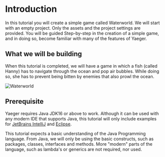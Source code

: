 # Introduction

In this tutorial you will create a simple game called Waterworld. We will start
with an empty project. Only the assets and the project settings are provided. 
You will be guided Step-by-step in the creation of a simple game, and in doing 
so, become familiar with many of the features of Yaeger.

## What we will be building

When this tutorial is completed, we will have a game in which a fish (called 
Hanny) has to navigate through the ocean and pop air bubbles. While doing so,
she has to prevent being bitten by enemies that also prowl the ocean.

![Waterworld](images/game/game.png)

## Prerequisite

Yaeger requires Java JDK16 or above to work. Although it can be used with any 
modern IDE that supports Java, this tutorial will only include examples for
[JetBrains IntelliJ](https://www.jetbrains.com/idea/) and 
[Eclipse](https://www.eclipse.org/).

This tutorial expects a basic understanding of the Java Programming language.
From Java, we will only be using the basic constructs, such as packages, 
classes, interfaces and methods. More "modern" parts of the language, such 
as lambda's or generics are not required, nor used.
